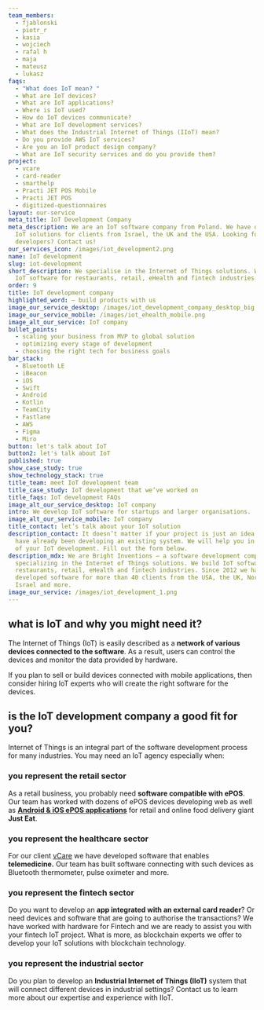 ```yaml
---
team_members:
  - fjablonski
  - piotr_r
  - kasia
  - wojciech
  - rafal h
  - maja
  - mateusz
  - lukasz
faqs:
  - "What does IoT mean? "
  - What are IoT devices?
  - What are IoT applications?
  - Where is IoT used?
  - How do IoT devices communicate?
  - What are IoT development services?
  - What does the Industrial Internet of Things (IIoT) mean?
  - Do you provide AWS IoT services?
  - Are you an IoT product design company?
  - What are IoT security services and do you provide them?
project:
  - vcare
  - card-reader
  - smarthelp
  - Practi JET POS Mobile
  - Practi JET POS
  - digitized-questionnaires
layout: our-service
meta_title: IoT Development Company
meta_description: We are an IoT software company from Poland. We have developed
  IoT solutions for clients from Israel, the UK and the USA. Looking for IoT
  developers? Contact us!
our_services_icon: /images/iot_development2.png
name: IoT development
slug: iot-development
short_description: We specialise in the Internet of Things solutions. We build
  IoT software for restaurants, retail, eHealth and fintech industries.
order: 9
title: IoT development company
highlighted_word: – build products with us
image_our_service_desktop: /images/iot_development_company_desktop_big.png
image_our_service_mobile: /images/iot_ehealth_mobile.png
image_alt_our_service: IoT company
bullet_points:
  - scaling your business from MVP to global solution
  - optimizing every stage of development
  - choosing the right tech for business goals
bar_stack:
  - Bluetooth LE
  - iBeacon
  - iOS
  - Swift
  - Android
  - Kotlin
  - TeamCity
  - Fastlane
  - AWS
  - Figma
  - Miro
button: let's talk about IoT
button2: let's talk about IoT
published: true
show_case_study: true
show_technology_stack: true
title_team: meet IoT development team
title_case_study: IoT development that we’ve worked on
title_faqs: IoT development FAQs
image_alt_our_service_desktop: IoT company
intro: We develop IoT software for startups and larger organisations.
image_alt_our_service_mobile: IoT company
title_contact: let’s talk about your IoT solution
description_contact: It doesn’t matter if your project is just an idea or you
  have already been developing an existing system. We will help you in any phase
  of your IoT development. Fill out the form below.
description_mdx: We are Bright Inventions – a software development company
  specializing in the Internet of Things solutions. We build IoT software for
  restaurants, retail, eHealth and fintech industries. Since 2012 we have
  developed software for more than 40 clients from the USA, the UK, Norway,
  Israel and more.
image_our_service: /images/iot_development_1.png
---
```

## what is IoT and why you might need it?

The Internet of Things (IoT) is easily described as a **network of various devices connected to the software**. As a result, users can control the devices and monitor the data provided by hardware.

If you plan to sell or build devices connected with mobile applications, then consider hiring IoT experts who will create the right software for the devices.

## is the IoT development company a good fit for you?

Internet of Things is an integral part of the software development process for many industries. You may need an IoT agency especially when:

### you represent the retail sector

As a retail business, you probably need **software compatible with ePOS**. Our team has worked with dozens of ePOS devices developing web as well as **[Android & iOS ePOS applications](/projects/system-for-restaurants-mobile)** for retail and online food delivery giant **Just Eat**.

### you represent the healthcare sector

For our client [vCare](/projects/vCare/) we have developed software that enables **telemedicine.** Our team has built software connecting with such devices as Bluetooth thermometer, pulse oximeter and more.

### you represent the fintech sector

Do you want to develop an **app integrated with an external card reader**? Or need devices and software that are going to authorise the transactions? We have worked with hardware for Fintech and we are ready to assist you with your fintech IoT project. What is more, as blockchain experts we offer to develop your IoT solutions with blockchain technology.

### you represent the industrial sector

Do you plan to develop an **Industrial Internet of Things (IIoT)** system that will connect different devices in industrial settings? Contact us to learn more about our expertise and experience with IIoT.